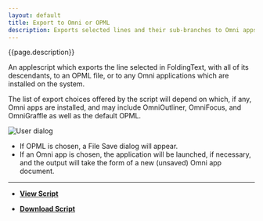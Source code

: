 ```yaml
---
layout: default
title: Export to Omni or OPML
description: Exports selected lines and their sub-branches to Omni apps or OPML 
---
```


{{page.description}}

An applescript which exports the line selected in FoldingText, with all of its descendants, to an OPML file, or to any Omni applications which are installed on the system.

The list of export choices offered by the script will depend on which, if any, Omni apps are installed, and may include OmniOutliner, OmniFocus, and OmniGraffle as well as the default OPML.

![User dialog](https://raw.github.com/RobTrew/tree-tools/master/FoldingText%20scripts/Import%20Export/FT2Omni-or-OPML.png)

- If OPML is chosen, a File Save dialog will appear.
- If an Omni app is chosen, the application will be launched, if necessary, and the output will take the form of a new (unsaved) Omni app document.

***

- [**View Script**](https://github.com/RobTrew/tree-tools/tree/master/FoldingText%20scripts/Import%20Export)
 
- [**Download Script**](https://github.com/RobTrew/tree-tools/blob/master/FoldingText%20scripts/Import%20Export/FT2OMNI-018.scptd.zip?raw=true)